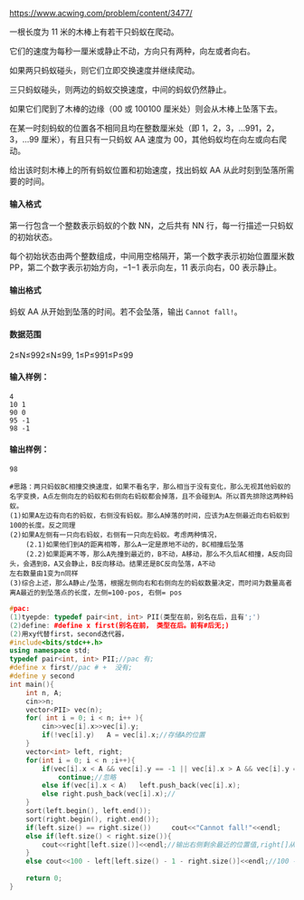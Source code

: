 https://www.acwing.com/problem/content/3477/

一根长度为 11 米的木棒上有若干只蚂蚁在爬动。

它们的速度为每秒一厘米或静止不动，方向只有两种，向左或者向右。

如果两只蚂蚁碰头，则它们立即交换速度并继续爬动。

三只蚂蚁碰头，则两边的蚂蚁交换速度，中间的蚂蚁仍然静止。

如果它们爬到了木棒的边缘（00 或 100100 厘米处）则会从木棒上坠落下去。

在某一时刻蚂蚁的位置各不相同且均在整数厘米处（即 1，2，3，…991，2，3，…99 厘米），有且只有一只蚂蚁 AA 速度为 00，其他蚂蚁均在向左或向右爬动。

给出该时刻木棒上的所有蚂蚁位置和初始速度，找出蚂蚁 AA 从此时刻到坠落所需要的时间。

#### 输入格式

第一行包含一个整数表示蚂蚁的个数 NN，之后共有 NN 行，每一行描述一只蚂蚁的初始状态。

每个初始状态由两个整数组成，中间用空格隔开，第一个数字表示初始位置厘米数 PP，第二个数字表示初始方向，−1−1 表示向左，11 表示向右，00 表示静止。

#### 输出格式

蚂蚁 AA 从开始到坠落的时间。若不会坠落，输出 `Cannot fall!`。

#### 数据范围

2≤N≤992≤N≤99,
1≤P≤991≤P≤99

#### 输入样例：

```
4
10 1
90 0
95 -1
98 -1
```

#### 输出样例：

```
98
```

```
#思路：两只蚂蚁BC相撞交换速度，如果不看名字，那么相当于没有变化，那么无视其他蚂蚁的名字变换，A点左侧向左的蚂蚁和右侧向右蚂蚁都会掉落，且不会碰到A。所以首先排除这两种蚂蚁。
(1)如果A左边有向右的蚂蚁，右侧没有蚂蚁。那么A掉落的时间，应该为A左侧最近向右蚂蚁到100的长度。反之同理
(2)如果A左侧有一只向右蚂蚁，右侧有一只向左蚂蚁。考虑两种情况，
	(2.1)如果他们到A的距离相等，那么A一定是原地不动的，BC相撞后坠落
	(2.2)如果距离不等，那么A先撞到最近的，B不动，A移动，那么不久后AC相撞，A反向回头，会遇到B，A又会静止，B反向移动。结果还是BC反向坠落，A不动
左右数量由1变为n同样
(3)综合上述，那么A静止/坠落，根据左侧向右和右侧向左的蚂蚁数量决定，而时间为数量高者离A最近的到坠落点的长度，左侧=100-pos, 右侧= pos
```

```cpp
#pac:
(1)tyepde: typedef pair<int, int> PII(类型在前，别名在后，且有';')
(2)define: #define x first(别名在前， 类型在后。前有#后无;)
(2)用xy代替first，second迭代器，
#include<bits/stdc++.h>
using namespace std;
typedef pair<int, int> PII;//pac 有;
#define x first//pac # +  没有;
#define y second
int main(){
	int n, A;
	cin>>n;
	vector<PII> vec(n);
	for( int i = 0; i < n; i++ ){
		cin>>vec[i].x>>vec[i].y;
		if(!vec[i].y)	A = vec[i].x;//存储A的位置
	}
	vector<int> left, right;
	for(int i = 0; i < n ;i++){
		if(vec[i].x < A && vec[i].y == -1 || vec[i].x > A && vec[i].y == 1 || vec[i].x == A)//因为&&优先级高于||，不用加()
			continue;//忽略
		else if(vec[i].x < A)	left.push_back(vec[i].x);
		else right.push_back(vec[i].x);//
	}
	sort(left.begin(), left.end());
	sort(right.begin(), right.end());
	if(left.size() == right.size())		cout<<"Cannot fall!"<<endl;
	else if(left.size() < right.size()){
		cout<<right[left.size()]<<endl;//输出右侧剩余最近的位置值,right[]从左到右去掉left.size()长度的蚂蚁。那下一位即为right[left.size()]，right[pos], pos= left.size + 1 - 1(长度的下一位 - 1 = 下标)
	}
	else cout<<100 - left[left.size() - 1 - right.size()]<<endl;//100 - left[pos],pos = 下标-长度
	
	return 0;
}

```

